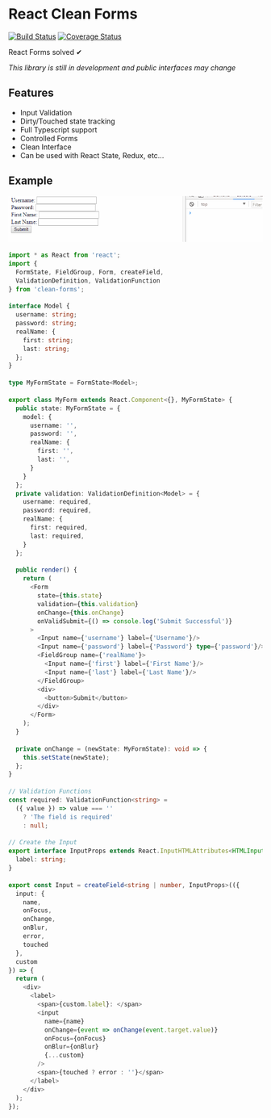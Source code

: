 # React Clean Forms

[![Build Status](https://travis-ci.org/TobiasWalle/clean-forms.svg?branch=master)](https://travis-ci.org/TobiasWalle/clean-forms)
[![Coverage Status](https://coveralls.io/repos/github/TobiasWalle/clean-forms/badge.svg?branch=master)](https://coveralls.io/github/TobiasWalle/clean-forms?branch=master)

React Forms solved ✔

*This library is still in development and public interfaces may change*

## Features

* Input Validation
* Dirty/Touched state tracking
* Full Typescript support
* Controlled Forms
* Clean Interface
* Can be used with React State, Redux, etc...

## Example

![Example](media/example.gif)

```typescript
import * as React from 'react';
import {
  FormState, FieldGroup, Form, createField,
  ValidationDefinition, ValidationFunction
} from 'clean-forms';

interface Model {
  username: string;
  password: string;
  realName: {
    first: string;
    last: string;
  };
}

type MyFormState = FormState<Model>;

export class MyForm extends React.Component<{}, MyFormState> {
  public state: MyFormState = {
    model: {
      username: '',
      password: '',
      realName: {
        first: '',
        last: '',
      }
    }
  };
  private validation: ValidationDefinition<Model> = {
    username: required,
    password: required,
    realName: {
      first: required,
      last: required,
    }
  };

  public render() {
    return (
      <Form
        state={this.state}
        validation={this.validation}
        onChange={this.onChange}
        onValidSubmit={() => console.log('Submit Successful')}
      >
        <Input name={'username'} label={'Username'}/>
        <Input name={'password'} label={'Password'} type={'password'}/>
        <FieldGroup name={'realName'}>
          <Input name={'first'} label={'First Name'}/>
          <Input name={'last'} label={'Last Name'}/>
        </FieldGroup>
        <div>
          <button>Submit</button>
        </div>
      </Form>
    );
  }

  private onChange = (newState: MyFormState): void => {
    this.setState(newState);
  };
}

// Validation Functions
const required: ValidationFunction<string> =
  ({ value }) => value === ''
    ? 'The field is required'
    : null;

// Create the Input
export interface InputProps extends React.InputHTMLAttributes<HTMLInputElement> {
  label: string;
}

export const Input = createField<string | number, InputProps>(({
  input: {
    name,
    onFocus,
    onChange,
    onBlur,
    error,
    touched
  },
  custom
}) => {
  return (
    <div>
      <label>
        <span>{custom.label}: </span>
        <input
          name={name}
          onChange={event => onChange(event.target.value)}
          onFocus={onFocus}
          onBlur={onBlur}
          {...custom}
        />
        <span>{touched ? error : ''}</span>
      </label>
    </div>
  );
});

```

